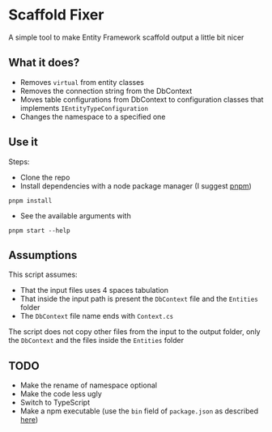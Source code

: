 # Scaffold Fixer
A simple tool to make Entity Framework scaffold output a little bit nicer

## What it does?
- Removes `virtual` from entity classes
- Removes the connection string from the DbContext
- Moves table configurations from DbContext to configuration classes that implements `IEntityTypeConfiguration`
- Changes the namespace to a specified one

## Use it
Steps:
- Clone the repo
- Install dependencies with a node package manager (I suggest [pnpm](https://pnpm.io/))
```
pnpm install
```
- See the available arguments with
```
pnpm start --help
```

## Assumptions
This script assumes:
- That the input files uses 4 spaces tabulation
- That inside the input path is present the `DbContext` file and the `Entities` folder
- The `DbContext` file name ends with `Context.cs`

The script does not copy other files from the input to the output folder, only the `DbContext` and the files inside the `Entities` folder

## TODO
- Make the rename of namespace optional
- Make the code less ugly
- Switch to TypeScript
- Make a npm executable (use the `bin` field of `package.json` as described [here](https://docs.npmjs.com/cli/v9/configuring-npm/package-json#bin))
